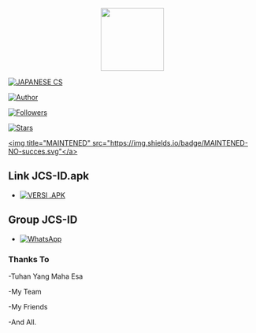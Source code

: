 <p align="center">

<img src="https://h.top4top.io/p_2304omkut0.jpg" width="128" height="128"/>

</p>

<p align="center">

<a href="#"><img title="JAPANESE CS" src="https://img.shields.io/badge/JAPANESE CLASS SENPAI-green"></a>

</p>

<p align="center">

<a href=""><img title="Author" src="https://img.shields.io/badge/DOWNLOAD JCS-ID VERSI .APK-informational.svg"></a>

</p>

<p align="center">

<a href="https://jcs-id.blogspot.com"><img title="Followers" src="https://img.shields.io/github/followers/mhankbarbar?color=blue&style=flat-square"></a>

<a href="https://jcs-id.blogspot.com"><img title="Stars" src="https://img.shields.io/github/stars/mhankbarbar/termux-wabot?color=red&style=flat-square"></a>

<a href="#"><img title="MAINTENED" src="https://img.shields.io/badge/MAINTENED-NO-succes.svg"</a>

</p>

## Link JCS-ID.apk

* <a href="https://www.mediafire.com/file/yilz3dnwfniedzh/JCS-ID.apk/file"><img alt="VERSI .APK" src="https://img.shields.io/badge/Versi .apk-blue"/></a>

## Group JCS-ID

* <a href="https://chat.whatsapp.com/CGQ5vRabGCK88fLenNSHyo"><img alt="WhatsApp" src="https://img.shields.io/badge/WhatsApp%20Group-25D366?style=for-the-badge&logo=whatsapp&logoColor=white"/></a>

### Thanks To

-Tuhan Yang Maha Esa

-My Team

-My Friends

-And All.
